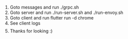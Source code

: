 1. Goto messages and run ./grpc.sh
2. Goto server and run ./run-server.sh and ./run-envoy.sh
3. Goto client and run flutter run -d chrome
4. See client logs $$$$
5. Thanks for looking :)